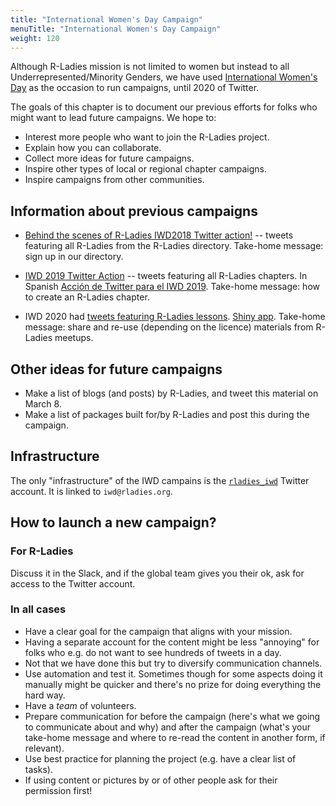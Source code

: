 ```yaml
---
title: "International Women's Day Campaign"
menuTitle: "International Women's Day Campaign"
weight: 120
---
```


Although R-Ladies mission is not limited to women but instead to all Underrepresented/Minority Genders, we have used [International Women's Day](https://en.wikipedia.org/wiki/International_Women%27s_Day) as the occasion to run campaigns, until 2020 of Twitter. 

The goals of this chapter is to document our previous efforts for folks who might want to lead future campaigns. We hope to:

* Interest more people who want to join the R-Ladies project.
* Explain how you can collaborate.
* Collect more ideas for future campaigns.
* Inspire other types of local or regional chapter campaigns.
* Inspire campaigns from other communities.

## Information about previous campaigns

* [Behind the scenes of R-Ladies IWD2018 Twitter action!](https://blog.rladies.org/post/ideation_and_creation/) -- tweets featuring all R-Ladies from the R-Ladies directory. Take-home message: sign up in our directory.

* [IWD 2019 Twitter Action](https://blog.rladies.org/post/blog_iwdtwitter_2019/) -- tweets featuring all R-Ladies chapters. In Spanish [Acción de Twitter para el IWD 2019](https://blog.rladies.org/post/blog_iwdtwitter_2019_es/). Take-home message: how to create an R-Ladies chapter.

* IWD 2020 had [tweets featuring R-Ladies lessons](https://github.com/rladies/IWD#catalog-the-meetup-material-in-github-from-the-chapters-and-tweet-this-material-during-the-campaign). [Shiny app](https://yabellini.shinyapps.io/RLadiesLesson/). Take-home message: share and re-use (depending on the licence) materials from R-Ladies meetups.

     
## Other ideas for future campaigns

* Make a list of blogs (and posts) by R-Ladies, and tweet this material on March 8.
* Make a list of packages built for/by R-Ladies and post this during the campaign.


## Infrastructure

The only "infrastructure" of the IWD campains is the [`rladies_iwd`](https://twitter.com/rladies_iwd) Twitter account. 
It is linked to `iwd@rladies.org`.

## How to launch a new campaign?

### For R-Ladies

Discuss it in the Slack, and if the global team gives you their ok, ask for access to the Twitter account.

### In all cases

* Have a clear goal for the campaign that aligns with your mission.
* Having a separate account for the content might be less "annoying" for folks who e.g. do not want to see hundreds of tweets in a day.
* Not that we have done this but try to diversify communication channels.
* Use automation and test it. Sometimes though for some aspects doing it manually might be quicker and there's no prize for doing everything the hard way.
* Have a _team_ of volunteers.
* Prepare communication for before the campaign (here's what we going to communicate about and why) and after the campaign (what's your take-home message and where to re-read the content in another form, if relevant).
* Use best practice for planning the project (e.g. have a clear list of tasks).
* If using content or pictures by or of other people ask for their permission first!